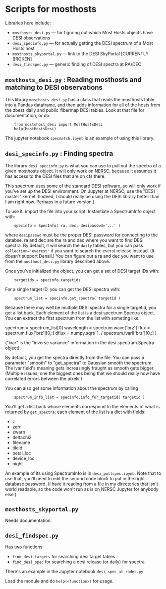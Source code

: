 # Scripts for mosthosts

Libraries here include:

  * `mosthosts_desi.py` — for figuring out which Most Hosts objects have DESI observations
  * `desi_specinfo.py` — for actually getting the DESI spectrum of a Most Hosts host
  * `mosthosts_skyportal.py` — link to the DESI SkyPortal [CURRENTLY BROKEN]
  * `desi_findspec.py` — generic finding of DESI spectra at RA/DEC

## `mosthosts_desi.py` : Reading mosthosts and matching to DESI observations

This library ``mosthosts_desi.py`` has a class that reads the mosthosts
table into a Pandas dataframe, and then adds information for all of the
hosts from the zbest_daily and public_fibermap DESI tables.  Look at
that file for  documentation, or do:

```
    from mostshost_desi import MostHostsDesi
    help(MostHostsDesi)
````

The jupyter notebook ``specmatch.ipynb`` is an example of using this
library.

## `desi_specinfo.py` : Finding spectra

The library ``desi_specinfo.py`` is what you can use to pull out the
spectra of a given mosthosts object.  It will only work on NERSC,
because it assumes it has access to the DESI files that are on
cfs there.

This spectrum uses some of the standard DESI software, so will only work
if you've set up the DESI environment.  On Jupyter at NERSC, use the
"DESI master" kernel.  (Indeed, I should really be using the DESI
library better than I am right now.  Perhaps in a future version.)

To use it, import the file into your script.  Instantiate a SpectrumInfo
object with:

```
    specinfo = SpecInfo( ra, dec, desipasswd='...' )
```

where ``desipasswd`` must be the proper DESI password for connecting to
the databse.  ra and dec are the ra and dec where you want to find DESI
spectra.  By default, it will search the ``daily`` tables, but you can
pass ``collection='everest'`` if you want to search the everst release
instead.  (It doesn't support Denali.)  You can figure out a ra and dec
you want to use from the ``mosthost_desi.py`` library described above.

Once you've initialized the object, you can get a set of DESI target
IDs with:

```
    targetids = specinfo.targetids
```

For a single target ID, you can get the DESI spectra with:

```
    spectrum_list = specinfo.get_spectra( targetid )
```

Because there may well be multiple DESI spectra for a single targetid,
you get a list back.  Each element of the list is a
desi.spectrum.Spectra object.  You can extract the first spectrum from
the list with someting like:

   spectrum = spectrum_list[0]
   wavelength = spectrum.wave['brz']
   flux = spectrum.flux['brz'][0,:]
   dflux = numpy.sqrt( 1. / spectrum.ivarl['brz'][0,:] )

("ivar" is the "inverse variance" information in the
desi.spectrum.Spectra object).

By default, you get the spectra directly from the file.  You can pass a
parameter "smooth" to "get_spectra" to Gaussian smooth the spectrum.
The ivar field's meaning gets increasingly fraught as smooth gets
bigger.  (Multiple issues, one the biggest ones being that we should
really now have correlated errors between the pixels!)

You can also get some information about the spectrum by calling

```
    spectrum_info_list = specinfo.info_for_targetid( targetid )
```

You'll get a list back whose elements correspond to the elements of what
is returned by `get_spectra`; each element of the list is a dict with
fields:

  * z
  * zerr
  * zwarn
  * deltachi2
  * filename
  * tileid
  * petal_loc
  * device_loc
  * night

An example of its using SpectrumInfo is in ``desi_pullspec.ipynb``.
Note that to use that, you'll need to edit the second code block to put
in the right database password.  (I have it reading from a file in my
directories that isn't world readable, so the code won't run as is on
NERSC Jupyter for anybody else.)

## `mosthosts_skyportal.py`

Needs documentation.

## `desi_findspec.py`

Has two functions:

  * `find_desi_targets` for searching desi target tables
  * `find_desi_spec` for searching a desi release (or daily) for spectra

There's an example in the Jupyter notebook `desi_spec_at_radec.py`

Load the module and do `help(<function>)` for usage.